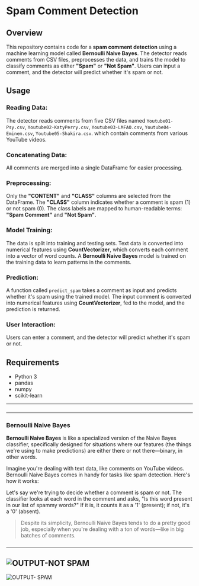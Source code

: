 # Spam Comment Detection

## Overview

This repository contains code for a  **spam comment detection** using a machine learning model called **Bernoulli Naive Bayes**. The detector reads comments from CSV files, preprocesses the data, and trains the model to classify comments as either **"Spam"** or **"Not Spam"**. Users can input a comment, and the detector will predict whether it's spam or not.

## Usage

### Reading Data:
The detector reads comments from five CSV files named `Youtube01-Psy.csv`, `Youtube02-KatyPerry.csv`, `Youtube03-LMFAO.csv`, `Youtube04-Eminem.csv`, `Youtube05-Shakira.csv`. which contain comments from various YouTube videos.

### Concatenating Data:
All comments are merged into a single DataFrame for easier processing.

### Preprocessing:
Only the **"CONTENT"** and **"CLASS"** columns are selected from the DataFrame. The **"CLASS"** column indicates whether a comment is spam (1) or not spam (0). The class labels are mapped to human-readable terms: **"Spam Comment"** and **"Not Spam"**.

### Model Training:
The data is split into training and testing sets. Text data is converted into numerical features using **CountVectorizer**, which converts each comment into a vector of word counts. A **Bernoulli Naive Bayes** model is trained on the training data to learn patterns in the comments.

### Prediction:
A function called `predict_spam` takes a comment as input and predicts whether it's spam using the trained model. The input comment is converted into numerical features using **CountVectorizer**, fed to the model, and the prediction is returned.

### User Interaction:
Users can enter a comment, and the detector will predict whether it's spam or not.

## Requirements

- Python 3
- pandas
- numpy
- scikit-learn

---

###

---
### Bernoulli Naive Bayes

**Bernoulli Naive Bayes** is like a specialized version of the Naive Bayes classifier, specifically designed for situations where our features (the things we're using to make predictions) are either there or not there—binary, in other words. 

Imagine you're dealing with text data, like comments on YouTube videos. Bernoulli Naive Bayes comes in handy for tasks like spam detection. Here's how it works:

Let's say we're trying to decide whether a comment is spam or not. The classifier looks at each word in the comment and asks, "Is this word present in our list of spammy words?" If it is, it counts it as a '1' (present); if not, it's a '0' (absent).



> Despite its simplicity, Bernoulli Naive Bayes tends to do a pretty good job, especially when you're dealing with a ton of words—like in big batches of comments.

###
---
![OUTPUT-NOT SPAM](https://github.com/SilverStark18/spam_detection/blob/main/spam_detection_outputnotspam_image.png)
---
![OUTPUT- SPAM](https://github.com/SilverStark18/spam_detection/blob/main/spam_detection_outputspam_image.png)




